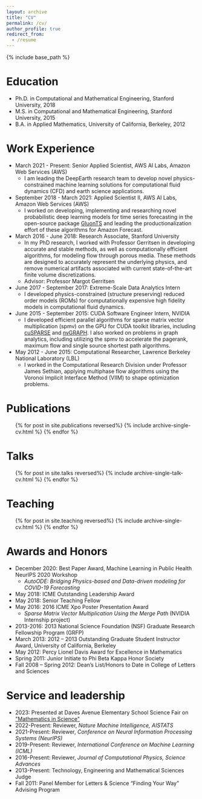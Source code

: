 ```yaml
---
layout: archive
title: "CV"
permalink: /cv/
author_profile: true
redirect_from:
  - /resume
---
```


{% include base_path %}

Education
======
* Ph.D. in Computational and Mathematical Engineering, Stanford University, 2018
* M.S. in Computational and Mathematical Engineering, Stanford University, 2015
* B.A. in Applied Mathematics, University of California, Berkeley, 2012

Work Experience
======
* March 2021 - Present: Senior Applied Scientist, AWS AI Labs, Amazon Web Services (AWS)
  * I am leading the DeepEarth research team to develop novel physics-constrained machine learning solutions for computational fluid dynamics (CFD) and earth science applications.
* September 2018 - March 2021: Applied Scientist II, AWS AI Labs, Amazon Web Services (AWS)
  * I worked on developing, implementing and researching novel probabilistic deep learning models for time series forecasting in the open-source package [GluonTS](https://github.com/awslabs/gluonts) and leading the productionalization effort of these algorithms for Amazon Forecast.
* March 2016 - June 2018: Research Associate, Stanford University
  * In my PhD research, I worked with Professor Gerritsen in developing accurate and stable methods, as well as computationally efficient algorithms, for modeling flow through porous media. These methods are designed to accurately represent the underlying physics, and remove numerical artifacts associated with current state-of-the-art finite volume discretizations.
  * Advisor: Professor Margot Gerritsen
* June 2017 - September 2017: Extreme-Scale Data Analytics Intern
  * I developed physics-constrained (structure preserving) reduced order models (ROMs) for computationally expensive high fidelity models in computational fluid dynamics. 
* June 2015 - September 2015: CUDA Software Engineer Intern, NVIDIA
  * I developed efficient parallel algorithms for sparse matrix vector multiplication (spmv) on the GPU for CUDA toolkit libraries, including [cuSPARSE](https://docs.nvidia.com/cuda/cusparse/) and [nvGRAPH](https://github.com/rapidsai/nvgraph/blob/main/Acknowledgements.md). I also worked on problems in graph analytics, including utilizing the spmv to accelerate the pagerank, maximum flow and single source shortest path algorithms.
* May 2012 - June 2015: Computational Researcher, Lawrence Berkeley National Laboratory (LBL)
  * I worked in the Computational Research Division under Professor James Sethian, applying multiphase flow algorithms using the Voronoi Implicit Interface Method (VIIM) to shape optimization problems.
  
Publications
======
  <ul>{% for post in site.publications reversed%}
    {% include archive-single-cv.html %}
  {% endfor %}</ul>
  
Talks
======
  <ul>{% for post in site.talks reversed%}
    {% include archive-single-talk-cv.html %}
  {% endfor %}</ul>
  
Teaching
======
  <ul>{% for post in site.teaching reversed%}
    {% include archive-single-cv.html %}
  {% endfor %}</ul>
  
Awards and Honors
======
* December 2020: Best Paper Award, Machine Learning in Public Health NeurIPS 2020 Workshop
  *  *AutoODE: Bridging Physics-based and Data-driven modeling for COVID-19 Forecasting*
* May 2018: ICME Outstanding Leadership Award
* May 2018: Senior Teaching Fellow
* May 2016: 2016 ICME Xpo Poster Presentation Award
  *  *Sparse Matrix Vector Multiplication Using the Merge Path* (NVIDIA Internship project)
* 2013-2016: 2013 National Science Foundation (NSF) Graduate Research Fellowship Program (GRFP)
* March 2013: 2012 – 2013 Outstanding Graduate Student Instructor Award, University of California, Berkeley
* May 2012: Percy Lionel Davis Award for Excellence in Mathematics
* Spring 2011: Junior Initiate to Phi Beta Kappa Honor Society
* Fall 2008 – Spring 2012: Dean’s List/Honors to Date in College of Letters and Sciences

Service and leadership
======
* 2023: Presented at Daves Avenue Elementary School Science Fair on ["Mathematics in Science"](https://drive.google.com/file/d/168kDOQXnGrK811CB6NXhXUkPUiOxLc2j/view)
* 2022-Present: Reviewer, *Nature Machine Intelligence, AISTATS*
* 2021-Present: Reviewer, *Conference on Neural Information Processing Systems (NeurIPS)*
* 2019-Present: Reviewer, *International Conference on Machine Learning (ICML)*
* 2016-Present: Reviewer, *Journal of Computational Physics, Science Advances*
* 2013-Present: Technology, Engineering and Mathematical Sciences Judge
* Fall 2011: Panel Member for Letters & Science “Finding Your Way” Advising Program

